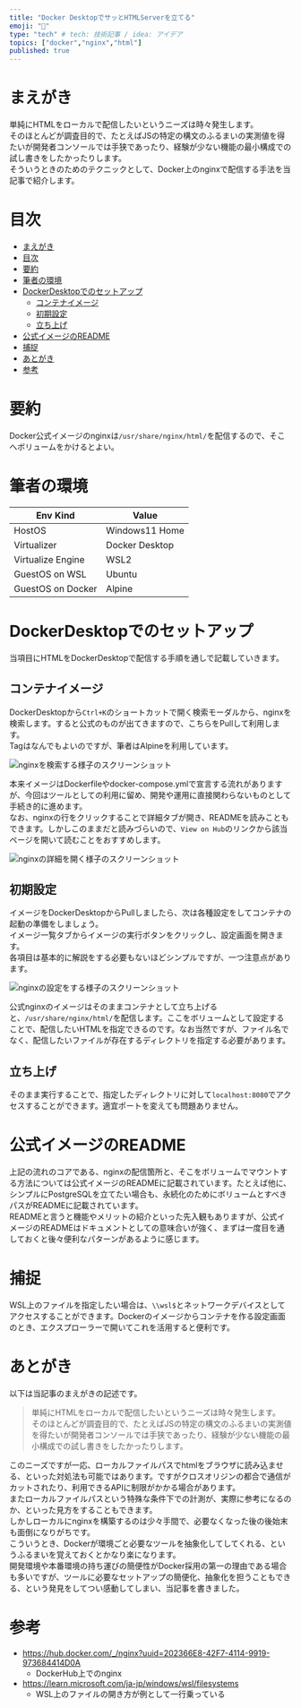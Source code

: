 ```yaml
---
title: "Docker DesktopでサッとHTMLServerを立てる"
emoji: "🚒"
type: "tech" # tech: 技術記事 / idea: アイデア
topics: ["docker","nginx","html"]
published: true 
---
```


# まえがき

単純にHTMLをローカルで配信したいというニーズは時々発生します。  
そのほとんどが調査目的で、たとえばJSの特定の構文のふるまいの実測値を得たいが開発者コンソールでは手狭であったり、経験が少ない機能の最小構成での試し書きをしたかったりします。  
そういうときのためのテクニックとして、Docker上のnginxで配信する手法を当記事で紹介します。  

# 目次

- [まえがき](#まえがき)
- [目次](#目次)
- [要約](#要約)
- [筆者の環境](#筆者の環境)
- [DockerDesktopでのセットアップ](#dockerdesktopでのセットアップ)
  - [コンテナイメージ](#コンテナイメージ)
  - [初期設定](#初期設定)
  - [立ち上げ](#立ち上げ)
- [公式イメージのREADME](#公式イメージのreadme)
- [捕捉](#捕捉)
- [あとがき](#あとがき)
- [参考](#参考)

# 要約

Docker公式イメージのnginxは`/usr/share/nginx/html/`を配信するので、そこへボリュームをかけるとよい。  

# 筆者の環境

| Env Kind          | Value          |
| ----------------- | -------------- |
| HostOS            | Windows11 Home |
| Virtualizer       | Docker Desktop |
| Virtualize Engine | WSL2           |
| GuestOS on WSL    | Ubuntu         |
| GuestOS on Docker | Alpine         |

# DockerDesktopでのセットアップ

当項目にHTMLをDockerDesktopで配信する手順を通しで記載していきます。  

## コンテナイメージ

DockerDesktopから`Ctrl+K`のショートカットで開く検索モーダルから、nginxを検索します。すると公式のものが出てきますので、こちらをPullして利用します。  
Tagはなんでもよいのですが、筆者はAlpineを利用しています。  

![nginxを検索する様子のスクリーンショット](/images/abe4f2bd1cf94b/search-nginx.png)

本来イメージはDockerfileやdocker-compose.ymlで宣言する流れがありますが、今回はツールとしての利用に留め、開発や運用に直接関わらないものとして手続き的に進めます。  
なお、nginxの行をクリックすることで詳細タブが開き、READMEを読みこともできます。しかしこのままだと読みづらいので、`View on Hub`のリンクから該当ページを開いて読むことをおすすめします。

![nginxの詳細を開く様子のスクリーンショット](/images/abe4f2bd1cf94b/nginx-detail.png)

## 初期設定

イメージをDockerDesktopからPullしましたら、次は各種設定をしてコンテナの起動の準備をしましょう。  
イメージ一覧タブからイメージの実行ボタンをクリックし、設定画面を開きます。  
各項目は基本的に解説をする必要もないほどシンプルですが、一つ注意点があります。  

![nginxの設定をする様子のスクリーンショット](/images/abe4f2bd1cf94b/nginx-run-config.png)

公式nginxのイメージはそのままコンテナとして立ち上げると、`/usr/share/nginx/html/`を配信します。ここをボリュームとして設定することで、配信したいHTMLを指定できるのです。なお当然ですが、ファイル名でなく、配信したいファイルが存在するディレクトリを指定する必要があります。  

## 立ち上げ

そのまま実行することで、指定したディレクトリに対して`localhost:8080`でアクセスすることができます。適宜ポートを変えても問題ありません。  

# 公式イメージのREADME

上記の流れのコアである、nginxの配信箇所と、そこをボリュームでマウントする方法については公式イメージのREADMEに記載されています。たとえば他に、シンプルにPostgreSQLを立てたい場合も、永続化のためにボリュームとすべきパスがREADMEに記載されています。  
READMEと言うと機能やメリットの紹介といった先入観もありますが、公式イメージのREADMEはドキュメントとしての意味合いが強く、まずは一度目を通しておくと後々便利なパターンがあるように感じます。  

# 捕捉

WSL上のファイルを指定したい場合は、`\\wsl$`とネットワークデバイスとしてアクセスすることができます。Dockerのイメージからコンテナを作る設定画面のとき、エクスプローラーで開いてこれを活用すると便利です。

# あとがき

以下は当記事のまえがきの記述です。

> 単純にHTMLをローカルで配信したいというニーズは時々発生します。  
> そのほとんどが調査目的で、たとえばJSの特定の構文のふるまいの実測値を得たいが開発者コンソールでは手狭であったり、経験が少ない機能の最小構成での試し書きをしたかったりします。  

このニーズですが一応、ローカルファイルパスでhtmlをブラウザに読み込ませる、といった対処法も可能ではあります。ですがクロスオリジンの都合で通信がカットされたり、利用できるAPIに制限がかかる場合があります。  
またローカルファイルパスという特殊な条件下での計測が、実際に参考になるのか、といった見方をすることもできます。  
しかしローカルにnginxを構築するのは少々手間で、必要なくなった後の後始末も面倒になりがちです。  
こういうとき、Dockerが環境ごと必要なツールを抽象化してしてくれる、というふるまいを覚えておくとかなり楽になります。  
開発環境や本番環境の持ち運びの簡便性がDocker採用の第一の理由である場合も多いですが、ツールに必要なセットアップの簡便化、抽象化を担うこともできる、という発見をしてつい感動してしまい、当記事を書きました。  

# 参考

* https://hub.docker.com/_/nginx?uuid=202366E8-42F7-4114-9919-973684414D0A
  * DockerHub上でのnginx
* https://learn.microsoft.com/ja-jp/windows/wsl/filesystems
  * WSL上のファイルの開き方が例として一行乗っている